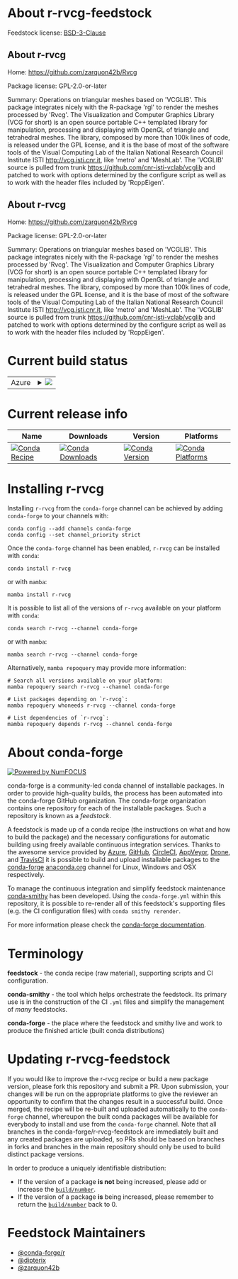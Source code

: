About r-rvcg-feedstock
======================

Feedstock license: [BSD-3-Clause](https://github.com/conda-forge/r-rvcg-feedstock/blob/main/LICENSE.txt)


About r-rvcg
------------

Home: https://github.com/zarquon42b/Rvcg

Package license: GPL-2.0-or-later

Summary: Operations on triangular meshes based on 'VCGLIB'. This package integrates
nicely with the R-package 'rgl' to render the meshes processed by 'Rvcg'.
The Visualization and Computer Graphics Library (VCG for short) is an open
source portable C++ templated library for manipulation, processing and
displaying with OpenGL of triangle and tetrahedral meshes. The library,
composed by more than 100k lines of code, is released under the GPL
license, and it is the base of most of the software tools of the Visual
Computing Lab of the Italian National Research Council Institute ISTI
<http://vcg.isti.cnr.it>, like 'metro' and 'MeshLab'. The 'VCGLIB' source
is pulled from trunk <https://github.com/cnr-isti-vclab/vcglib>
and patched to work with options determined by the configure script as
well as to work with the header files included by 'RcppEigen'.


About r-rvcg
------------

Home: https://github.com/zarquon42b/Rvcg

Package license: GPL-2.0-or-later

Summary: Operations on triangular meshes based on 'VCGLIB'. This package integrates
nicely with the R-package 'rgl' to render the meshes processed by 'Rvcg'.
The Visualization and Computer Graphics Library (VCG for short) is an open
source portable C++ templated library for manipulation, processing and
displaying with OpenGL of triangle and tetrahedral meshes. The library,
composed by more than 100k lines of code, is released under the GPL
license, and it is the base of most of the software tools of the Visual
Computing Lab of the Italian National Research Council Institute ISTI
<http://vcg.isti.cnr.it>, like 'metro' and 'MeshLab'. The 'VCGLIB' source
is pulled from trunk <https://github.com/cnr-isti-vclab/vcglib>
and patched to work with options determined by the configure script as
well as to work with the header files included by 'RcppEigen'.


Current build status
====================


<table>
    
  <tr>
    <td>Azure</td>
    <td>
      <details>
        <summary>
          <a href="https://dev.azure.com/conda-forge/feedstock-builds/_build/latest?definitionId=18853&branchName=main">
            <img src="https://dev.azure.com/conda-forge/feedstock-builds/_apis/build/status/r-rvcg-feedstock?branchName=main">
          </a>
        </summary>
        <table>
          <thead><tr><th>Variant</th><th>Status</th></tr></thead>
          <tbody><tr>
              <td>linux_64</td>
              <td>
                <a href="https://dev.azure.com/conda-forge/feedstock-builds/_build/latest?definitionId=18853&branchName=main">
                  <img src="https://dev.azure.com/conda-forge/feedstock-builds/_apis/build/status/r-rvcg-feedstock?branchName=main&jobName=linux&configuration=linux%20linux_64_" alt="variant">
                </a>
              </td>
            </tr><tr>
              <td>osx_64</td>
              <td>
                <a href="https://dev.azure.com/conda-forge/feedstock-builds/_build/latest?definitionId=18853&branchName=main">
                  <img src="https://dev.azure.com/conda-forge/feedstock-builds/_apis/build/status/r-rvcg-feedstock?branchName=main&jobName=osx&configuration=osx%20osx_64_" alt="variant">
                </a>
              </td>
            </tr><tr>
              <td>win_64</td>
              <td>
                <a href="https://dev.azure.com/conda-forge/feedstock-builds/_build/latest?definitionId=18853&branchName=main">
                  <img src="https://dev.azure.com/conda-forge/feedstock-builds/_apis/build/status/r-rvcg-feedstock?branchName=main&jobName=win&configuration=win%20win_64_" alt="variant">
                </a>
              </td>
            </tr>
          </tbody>
        </table>
      </details>
    </td>
  </tr>
</table>

Current release info
====================

| Name | Downloads | Version | Platforms |
| --- | --- | --- | --- |
| [![Conda Recipe](https://img.shields.io/badge/recipe-r--rvcg-green.svg)](https://anaconda.org/conda-forge/r-rvcg) | [![Conda Downloads](https://img.shields.io/conda/dn/conda-forge/r-rvcg.svg)](https://anaconda.org/conda-forge/r-rvcg) | [![Conda Version](https://img.shields.io/conda/vn/conda-forge/r-rvcg.svg)](https://anaconda.org/conda-forge/r-rvcg) | [![Conda Platforms](https://img.shields.io/conda/pn/conda-forge/r-rvcg.svg)](https://anaconda.org/conda-forge/r-rvcg) |

Installing r-rvcg
=================

Installing `r-rvcg` from the `conda-forge` channel can be achieved by adding `conda-forge` to your channels with:

```
conda config --add channels conda-forge
conda config --set channel_priority strict
```

Once the `conda-forge` channel has been enabled, `r-rvcg` can be installed with `conda`:

```
conda install r-rvcg
```

or with `mamba`:

```
mamba install r-rvcg
```

It is possible to list all of the versions of `r-rvcg` available on your platform with `conda`:

```
conda search r-rvcg --channel conda-forge
```

or with `mamba`:

```
mamba search r-rvcg --channel conda-forge
```

Alternatively, `mamba repoquery` may provide more information:

```
# Search all versions available on your platform:
mamba repoquery search r-rvcg --channel conda-forge

# List packages depending on `r-rvcg`:
mamba repoquery whoneeds r-rvcg --channel conda-forge

# List dependencies of `r-rvcg`:
mamba repoquery depends r-rvcg --channel conda-forge
```


About conda-forge
=================

[![Powered by
NumFOCUS](https://img.shields.io/badge/powered%20by-NumFOCUS-orange.svg?style=flat&colorA=E1523D&colorB=007D8A)](https://numfocus.org)

conda-forge is a community-led conda channel of installable packages.
In order to provide high-quality builds, the process has been automated into the
conda-forge GitHub organization. The conda-forge organization contains one repository
for each of the installable packages. Such a repository is known as a *feedstock*.

A feedstock is made up of a conda recipe (the instructions on what and how to build
the package) and the necessary configurations for automatic building using freely
available continuous integration services. Thanks to the awesome service provided by
[Azure](https://azure.microsoft.com/en-us/services/devops/), [GitHub](https://github.com/),
[CircleCI](https://circleci.com/), [AppVeyor](https://www.appveyor.com/),
[Drone](https://cloud.drone.io/welcome), and [TravisCI](https://travis-ci.com/)
it is possible to build and upload installable packages to the
[conda-forge](https://anaconda.org/conda-forge) [anaconda.org](https://anaconda.org/)
channel for Linux, Windows and OSX respectively.

To manage the continuous integration and simplify feedstock maintenance
[conda-smithy](https://github.com/conda-forge/conda-smithy) has been developed.
Using the ``conda-forge.yml`` within this repository, it is possible to re-render all of
this feedstock's supporting files (e.g. the CI configuration files) with ``conda smithy rerender``.

For more information please check the [conda-forge documentation](https://conda-forge.org/docs/).

Terminology
===========

**feedstock** - the conda recipe (raw material), supporting scripts and CI configuration.

**conda-smithy** - the tool which helps orchestrate the feedstock.
                   Its primary use is in the construction of the CI ``.yml`` files
                   and simplify the management of *many* feedstocks.

**conda-forge** - the place where the feedstock and smithy live and work to
                  produce the finished article (built conda distributions)


Updating r-rvcg-feedstock
=========================

If you would like to improve the r-rvcg recipe or build a new
package version, please fork this repository and submit a PR. Upon submission,
your changes will be run on the appropriate platforms to give the reviewer an
opportunity to confirm that the changes result in a successful build. Once
merged, the recipe will be re-built and uploaded automatically to the
`conda-forge` channel, whereupon the built conda packages will be available for
everybody to install and use from the `conda-forge` channel.
Note that all branches in the conda-forge/r-rvcg-feedstock are
immediately built and any created packages are uploaded, so PRs should be based
on branches in forks and branches in the main repository should only be used to
build distinct package versions.

In order to produce a uniquely identifiable distribution:
 * If the version of a package **is not** being increased, please add or increase
   the [``build/number``](https://docs.conda.io/projects/conda-build/en/latest/resources/define-metadata.html#build-number-and-string).
 * If the version of a package **is** being increased, please remember to return
   the [``build/number``](https://docs.conda.io/projects/conda-build/en/latest/resources/define-metadata.html#build-number-and-string)
   back to 0.

Feedstock Maintainers
=====================

* [@conda-forge/r](https://github.com/orgs/conda-forge/teams/r/)
* [@dipterix](https://github.com/dipterix/)
* [@zarquon42b](https://github.com/zarquon42b/)

